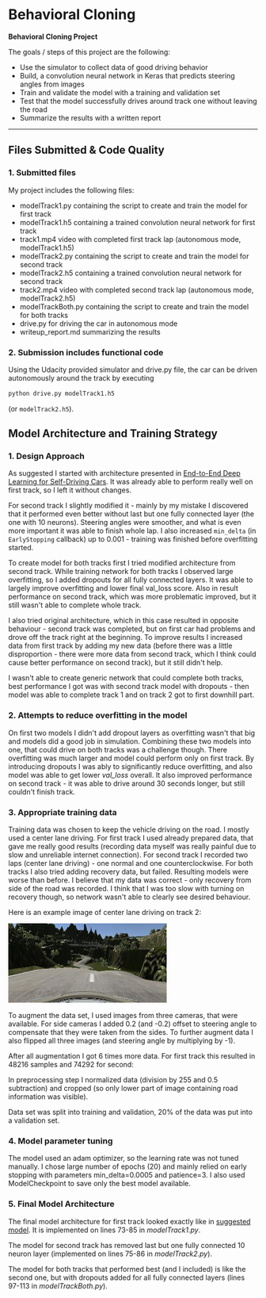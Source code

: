 # **Behavioral Cloning** 

**Behavioral Cloning Project**

The goals / steps of this project are the following:
* Use the simulator to collect data of good driving behavior
* Build, a convolution neural network in Keras that predicts steering angles from images
* Train and validate the model with a training and validation set
* Test that the model successfully drives around track one without leaving the road
* Summarize the results with a written report


[//]: # (Image References)

[image1]: ./examples/center_lane.jpg "Center lane driving"

---
## Files Submitted & Code Quality

### 1. Submitted files

My project includes the following files:
* modelTrack1.py containing the script to create and train the model for first track
* modelTrack1.h5 containing a trained convolution neural network for first track
* track1.mp4 video with completed first track lap (autonomous mode, modelTrack1.h5)
* modelTrack2.py containing the script to create and train the model for second track
* modelTrack2.h5 containing a trained convolution neural network for second track
* track2.mp4 video with completed second track lap (autonomous mode, modelTrack2.h5)
* modelTrackBoth.py containing the script to create and train the model for both tracks
* drive.py for driving the car in autonomous mode
* writeup_report.md summarizing the results

### 2. Submission includes functional code
Using the Udacity provided simulator and drive.py file, the car can be driven autonomously around the track by executing 
```sh
python drive.py modelTrack1.h5
```
(or ```modelTrack2.h5```).

## Model Architecture and Training Strategy

### 1. Design Approach

As suggested I started with architecture presented in [End-to-End Deep Learning for Self-Driving Cars](https://developer.nvidia.com/blog/deep-learning-self-driving-cars/). It was already able to perform really well on first track, so I left it without changes. 

For second track I slightly modified it - mainly by my mistake I discovered that it performed even better without last but one fully connected layer (the one with 10 neurons). Steering angles were smoother, and what is even more important it was able to finish whole lap. I also increased `min_delta` (in `EarlyStopping` callback) up to 0.001 - training was finished before overfitting started. 

To create model for both tracks first I tried modified architecture from second track. While training network for both tracks I observed large overfitting, so I added dropouts for all fully connected layers. It was able to largely improve overfitting and lower final val_loss score. Also in result performance on second track, which was more problematic improved, but it still wasn't able to complete whole track.

I also tried original architecture, which in this case resulted in opposite behaviour - second track was completed, but on first car had problems and drove off the track right at the beginning. To improve results I increased data from first track by adding my new data (before there was a little disproportion - there were more data from second track, which I think could cause better performance on second track), but it still didn't help. 

I wasn't able to create generic network that could complete both tracks, best performance I got was with second track model with dropouts - then model was able to complete track 1 and on track 2 got to first downhill part. 

### 2. Attempts to reduce overfitting in the model

On first two models I didn't add dropout layers as overfitting wasn't that big and models did a good job in simulation. Combining these two models into one, that could drive on both tracks was a challenge though. There overfitting was much larger and model could perform only on first track. By introducing dropouts I was ably to significantly reduce overfitting, and also model was able to get lower *val_loss* overall. It also improved performance on second track - it was able to drive around 30 seconds longer, but still couldn't finish track. 


### 3. Appropriate training data

Training data was chosen to keep the vehicle driving on the road. I mostly used a center lane driving. For first track I used already prepared data, that gave me really good results (recording data myself was really painful due to slow and unreliable internet connection). For second track I recorded two laps (center lane driving) - one normal and one counterclockwise. For both tracks I also tried adding recovery data, but failed. Resulting models were worse than before. I believe that my data was correct - only recovery from side of the road was recorded. I think that I was too slow with turning on recovery though, so network wasn't able to clearly see desired behaviour. 

Here is an example image of center lane driving on track 2:

![alt text][image1]

To augment the data set, I used images from three cameras, that were available. For side cameras I added 0.2 (and -0.2) offset to steering angle to compensate that they were taken from the sides. To further augment data I also flipped all three images (and steering angle by multiplying by -1).  

After all augmentation I got 6 times more data. For first track this resulted in 48216 samples and 74292 for second: 

In preprocessing step I normalized data (division by 255 and 0.5 subtraction) and cropped (so only lower part of image containing road information was visible).

Data set was split into training and validation, 20% of the data was put into a validation set. 

### 4. Model parameter tuning

The model used an adam optimizer, so the learning rate was not tuned manually. I chose large number of epochs (20) and mainly relied on early stopping with parameters min_delta=0.0005 and patience=3. I also used ModelCheckpoint to save only the best model available. 

### 5. Final Model Architecture

The final model architecture for first track looked exactly like in [suggested model](https://developer.nvidia.com/blog/deep-learning-self-driving-cars/). It is implemented on lines 73-85 in *modelTrack1.py*. 

The model for second track has removed last but one fully connected 10 neuron layer (implemented on lines 75-86 in *modelTrack2.py*).

The model for both tracks that performed best (and I included) is like the second one, but with dropouts added for all fully connected layers (lines 97-113 in *modelTrackBoth.py*).